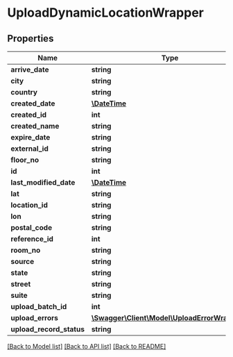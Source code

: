 # UploadDynamicLocationWrapper

## Properties
Name | Type | Description | Notes
------------ | ------------- | ------------- | -------------
**arrive_date** | **string** |  | [optional] 
**city** | **string** |  | [optional] 
**country** | **string** |  | [optional] 
**created_date** | [**\DateTime**](\DateTime.md) |  | [optional] 
**created_id** | **int** |  | [optional] 
**created_name** | **string** |  | [optional] 
**expire_date** | **string** |  | [optional] 
**external_id** | **string** |  | [optional] 
**floor_no** | **string** |  | [optional] 
**id** | **int** |  | [optional] 
**last_modified_date** | [**\DateTime**](\DateTime.md) |  | [optional] 
**lat** | **string** |  | [optional] 
**location_id** | **string** |  | [optional] 
**lon** | **string** |  | [optional] 
**postal_code** | **string** |  | [optional] 
**reference_id** | **int** |  | [optional] 
**room_no** | **string** |  | [optional] 
**source** | **string** |  | [optional] 
**state** | **string** |  | [optional] 
**street** | **string** |  | [optional] 
**suite** | **string** |  | [optional] 
**upload_batch_id** | **int** |  | [optional] 
**upload_errors** | [**\Swagger\Client\Model\UploadErrorWrapper[]**](UploadErrorWrapper.md) |  | [optional] 
**upload_record_status** | **string** |  | [optional] 

[[Back to Model list]](../README.md#documentation-for-models) [[Back to API list]](../README.md#documentation-for-api-endpoints) [[Back to README]](../README.md)


